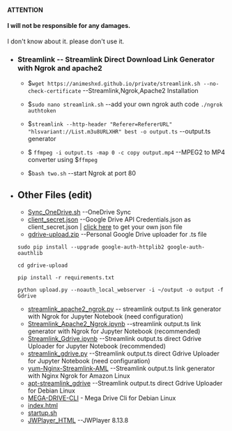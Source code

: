 #### ATTENTION 
#### I will not be responsible for any damages.
I don't  know about it.  please don't  use it.
- ### Streamlink -- Streamlink Direct Download Link Generator with Ngrok and apache2 
 
  - $`wget https://animeshxd.github.io/private/streamlink.sh --no-check-certificate` --Streamlink,Ngrok,Apache2 Installation
  
  - $`sudo nano streamlink.sh` --add your own ngrok auth code `./ngrok authtoken`
  - $`streamlink --http-header "Referer=RefererURL" "hlsvariant://List.m3u8URLXHR" best -o output.ts` --output.ts generator
  - $ `ffmpeg -i output.ts -map 0 -c copy output.mp4` --MPEG2 to MP4 converter using $`ffmpeg`
  - $`bash two.sh` --start Ngrok at port 80
 
 
- ## Other Files (edit)
  - [Sync_OneDrive.sh](https://animeshxd.github.io/private/Sync_OneDrive.sh) --OneDrive Sync 
  - [client_secret.json](https://animeshxd.github.io/private/client_secret.json) --Google Drive API Credentials.json as client_secret.json | [click here](https://developers.google.com/drive/api/v3/quickstart/python) to get your own json file
  - [gdrive-upload.zip](https://animeshxd.github.io/private/gdrive-upload.zip) --Personal Google Drive uploader for .ts file
  
  `sudo pip install --upgrade google-auth-httplib2 google-auth-oauthlib`
  
  `cd gdrive-upload`
  
  `pip install -r requirements.txt`
  
  `python upload.py --noauth_local_webserver -i ~/output -o output -f Gdrive`
  
  
  
  - [streamlink_apache2_ngrok.py](https://animeshxd.github.io/private/streamlink_apache2_ngrok.py) -- streamlink output.ts link generator with Ngrok  for Jupyter Notebook (need configuration)
  - [Streamlink_Apache2_Ngrok.ipynb](https://animeshxd.github.io/private/Streamlink_Apache2_Ngrok.ipynb) --streamlink output.ts link generator with Ngrok  for Jupyter Notebook (recommended)
  - [Streamlink_Gdrive.ipynb](https://animeshxd.github.io/private/Streamlink_Gdrive.ipynb) --Streamlink output.ts direct Gdrive Uploader for Jupyter Notebook (recommended)
  - [streamlink_gdrive.py](https://animeshxd.github.io/private/streamlink_gdrive.py) --Streamlink output.ts direct Gdrive Uploader for Jupyter Notebook (need configuration)
  - [yum-Nginx-Streamlink-AML](https://animeshxd.github.io/private/yum-Nginx-Streamlink-AML) --Streamlink output.ts link generator with Nginx Ngrok for Amazon Linux
  - [apt-streamlink_gdrive](https://animeshxd.github.io/private/apt-streamlink_gdrive) --Streamlink output.ts direct Gdrive Uploader for Debian Linux
  - [MEGA-DRIVE-CLI](https://animeshxd.github.io/private/putmega.sh) - Mega Drive Cli for Debian Linux
  - [index.html](https://animeshxd.github.io/private/index.html)
  - [startup.sh](https://animeshxd.github.io/private/startup.sh)
  - [JWPlayer_HTML](https://animeshxd.github.io/private/jwplayer.html) --JWPlayer 8.13.8
